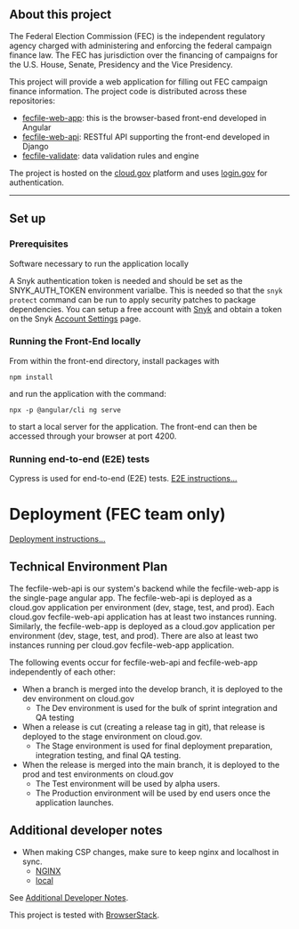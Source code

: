 ## About this project

The Federal Election Commission (FEC) is the independent regulatory agency
charged with administering and enforcing the federal campaign finance law.
The FEC has jurisdiction over the financing of campaigns for the U.S. House,
Senate, Presidency and the Vice Presidency.

This project will provide a web application for filling out FEC campaign
finance information. The project code is distributed across these repositories:

- [fecfile-web-app](https://github.com/fecgov/fecfile-web-app): this is the browser-based front-end developed in Angular
- [fecfile-web-api](https://github.com/fecgov/fecfile-web-api): RESTful API supporting the front-end developed in Django
- [fecfile-validate](https://github.com/fecgov/fecfile-validate): data validation rules and engine

The project is hosted on the [cloud.gov](https://cloud.gov/docs/) platform and uses [login.gov](https://www.login.gov/what-is-login/) for authentication.

---

## Set up

### Prerequisites

Software necessary to run the application locally

A Snyk authentication token is needed and should be set as the SNYK_AUTH_TOKEN environment varialbe. This is needed so that the `snyk protect` command can be run to apply security patches to package dependencies. You can setup a free account with [Snyk](https://app.snyk.io/) and obtain a token on the Snyk [Account Settings](https://app.snyk.io/account) page.

### Running the Front-End locally

From within the front-end directory, install packages with

```
npm install
```

and run the application with the command:

```
npx -p @angular/cli ng serve
```

to start a local server for the application. The front-end can then be accessed through your browser at port 4200.

### Running end-to-end (E2E) tests

Cypress is used for end-to-end (E2E) tests. [E2E instructions...](https://github.com/fecgov/fecfile-web-app/tree/develop/front-end/cypress#readme)

# Deployment (FEC team only)

[Deployment instructions...](https://github.com/fecgov/fecfile-web-api/wiki/Deployment)

## Technical Environment Plan

The fecfile-web-api is our system's backend while the fecfile-web-app is the single-page angular app. The fecfile-web-api is deployed as a cloud.gov application per environment (dev, stage, test, and prod). Each cloud.gov fecfile-web-api application has at least two instances running. Similarly, the fecfile-web-app is deployed as a cloud.gov application per environment (dev, stage, test, and prod). There are also at least two instances running per cloud.gov fecfile-web-app application.

The following events occur for fecfile-web-api and fecfile-web-app independently of each other:

- When a branch is merged into the develop branch, it is deployed to the dev environment on cloud.gov
  - The Dev environment is used for the bulk of sprint integration and QA testing
- When a release is cut (creating a release tag in git), that release is deployed to the stage environment on cloud.gov.
  - The Stage environment is used for final deployment preparation, integration testing, and final QA testing.
- When the release is merged into the main branch, it is deployed to the prod and test environments on cloud.gov
  - The Test environment will be used by alpha users.
  - The Production environment will be used by end users once the application launches.

## Additional developer notes

- When making CSP changes, make sure to keep nginx and localhost in sync.
  - [NGINX](https://github.com/fecgov/fecfile-web-app/blob/develop/deploy-config/front-end-nginx-config/nginx.conf)
  - [local](https://github.com/fecgov/fecfile-web-app/blob/develop/front-end/angular.json)

See [Additional Developer Notes](https://github.com/fecgov/fecfile-web-api/wiki/Additional-Developer-Notes).


This project is tested with [BrowserStack](https://browserstack.com).
